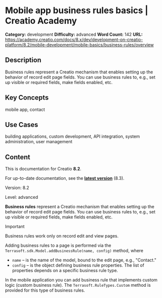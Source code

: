 # Mobile app business rules basics | Creatio Academy

**Category:** development **Difficulty:** advanced **Word Count:** 142 **URL:**
https://academy.creatio.com/docs/8.x/dev/development-on-creatio-platform/8.2/mobile-development/mobile-basics/business-rules/overview

## Description

Business rules represent a Creatio mechanism that enables setting up the
behavior of record edit page fields. You can use business rules to, e.g., set up
visible or required fields, make fields enabled, etc.

## Key Concepts

mobile app, contact

## Use Cases

building applications, custom development, API integration, system
administration, user management

## Content

This is documentation for Creatio **8.2**.

For up-to-date documentation, see the
**[latest version](/docs/8.x/dev/development-on-creatio-platform/getting-started/development-recommendations)**
(8.3).

Version: 8.2

Level: advanced

**Business rules** represent a Creatio mechanism that enables setting up the
behavior of record edit page fields. You can use business rules to, e.g., set up
visible or required fields, make fields enabled, etc.

Important

Business rules work only on record edit and view pages.

Adding business rules to a page is performed via the
`Terrasoft.sdk.Model.addBusinessRule(name, config)` method, where

- `name` – is the name of the model, bound to the edit page, e.g., "Contact."
- `config` – is the object defining business rule properties. The list of
  properties depends on a specific business rule type.

In the mobile application you can add business rule that implements custom logic
(custom business rule). The `Terrasoft.RuleTypes.Custom` method is provided for
this type of business rules.
